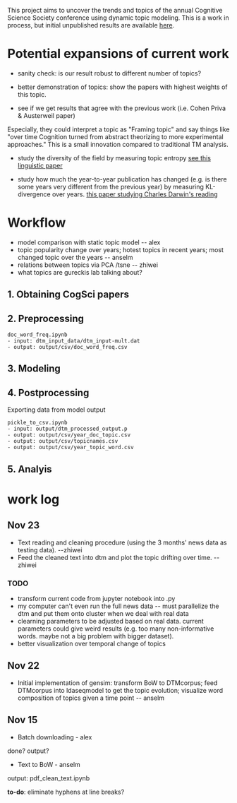 This project aims to uncover the trends and topics of the annual Cognitive Science Society conference using dynamic topic modeling. This is a work in process, but initial unpublished results are available [here](doc/cogsci_submission.pdf).

# Potential expansions of current work
- sanity check: is our result robust to different number of topics?

- better demonstration of topics: show the papers with highest weights of this topic.

- see if we get results that agree with the previous work (i.e. Cohen Priva & Austerweil paper)

Especially, they could interpret a topic as "Framing topic" and say things like "over time Cognition turned from abstract theorizing to more experimental approaches." This is a small innovation compared to traditional TM analysis.

- study the diversity of the field by measuring topic entropy [see this linguistic paper](http://web.stanford.edu/~jurafsky/hallemnlp08.pdf)

- study how much the year-to-year publication has changed (e.g. is there some years very different from the previous year) by measuring KL-divergence over years. [this paper studying Charles Darwin's reading](https://arxiv.org/pdf/1509.07175.pdf)

# Workflow

- model comparison with static topic model -- alex
- topic popularity change over years; hotest topics in recent years; most changed topic over the years -- anselm
- relations between topics via PCA /tsne -- zhiwei
- what topics are gureckis lab talking about?

## 1. Obtaining CogSci papers
## 2. Preprocessing

```
doc_word_freq.ipynb
- input: dtm_input_data/dtm_input-mult.dat
- output: output/csv/doc_word_freq.csv
```

## 3. Modeling

## 4. Postprocessing

Exporting data from model output

```
pickle_to_csv.ipynb
- input: output/dtm_processed_output.p
- output: output/csv/year_doc_topic.csv
- output: output/csv/topicnames.csv
- output: output/csv/year_topic_word.csv
```


## 5. Analyis



# work log
## Nov 23

- Text reading and cleaning procedure (using the 3 months' news data as testing data). --zhiwei
- Feed the cleaned text into dtm and plot the topic drifting over time. --zhiwei
### TODO

- transform current code from jupyter notebook into .py
- my computer can't even run the full news data -- must parallelize the dtm and put them onto cluster when we deal with real data
- clearning parameters to be adjusted based on real data. current parameters could give weird results (e.g. too many non-informative words. maybe not a big problem with bigger dataset).
- better visualization over temporal change of topics



## Nov 22

- Initial implementation of gensim: transform BoW to DTMcorpus; feed DTMcorpus into ldaseqmodel to get the topic evolution; visualize word composition of topics given a time point -- anselm

## Nov 15 

- Batch downloading - alex

done? output?

- Text to BoW - anselm

output: pdf_clean_text.ipynb

**to-do**: eliminate hyphens at line breaks?

